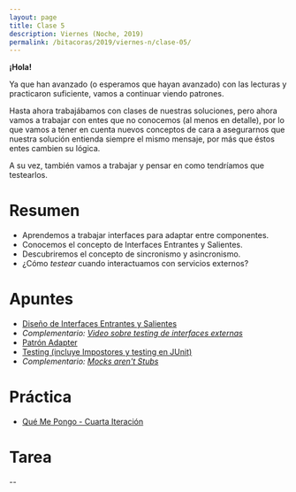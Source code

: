 ```yaml
---
layout: page
title: Clase 5
description: Viernes (Noche, 2019)
permalink: /bitacoras/2019/viernes-n/clase-05/
---
```

**¡Hola!**

Ya que han avanzado (o esperamos que hayan avanzado) con las lecturas y practicaron suficiente, vamos a continuar viendo patrones. 

Hasta ahora trabajábamos con clases de nuestras soluciones, pero ahora vamos a trabajar con entes que no conocemos (al menos en detalle), por lo que vamos a tener en cuenta nuevos conceptos de cara a asegurarnos que nuestra solución entienda siempre el mismo mensaje, por más que éstos entes cambien su lógica.

A su vez, también vamos a trabajar y pensar en como tendríamos que testearlos.

# Resumen
- Aprendemos a trabajar interfaces para adaptar entre componentes.
- Conocemos el concepto de Interfaces Entrantes y Salientes.
- Descubriremos el concepto de sincronismo y asincronismo.
- ¿Cómo _testear_ cuando interactuamos con servicios externos?

# Apuntes
- [Diseño de Interfaces Entrantes y Salientes](https://docs.google.com/document/d/1LurA-bCEHhCsIPFiFg1rqfIdfe5SdS4wBePfG45nDqg/edit#)
- _Complementario: [Video sobre testing de interfaces externas](https://www.youtube.com/watch?v=-p7_NUDLRB0&index=1&list=PLTpxfh7PF3OpJSMNNPaYxLJii3Xm7PPA_)_
- [Patrón Adapter](https://github.com/dieforfree/edsebooks/blob/master/ebooks/Design%20Patterns%2C%20Elements%20of%20Reusable%20Object-Oriented%20Software.pdf)
- [Testing (incluye Impostores y testing en JUnit)]({{site.baseurl}}/apuntes/validacion)
- _Complementario: [Mocks aren't Stubs](https://martinfowler.com/articles/mocksArentStubs.html)_

# Práctica
- [Qué Me Pongo - Cuarta Iteración](https://docs.google.com/document/d/1sy9S9EeIQr8fhatKnfTCgOfjVniJDu2viI-Av0gn0xY/edit?usp=sharing)

# Tarea
--
